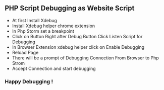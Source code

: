 ## PHP Script Debugging as Website Script
* At first Install Xdebug
* Install Xdebug helper chrome extension
* In Php Storm set a breakpoint
* Click on Button Right after Debug Button Click Listen Script for Debugging
* In Browser Extension xdebug helper click on Enable Debugging
* Reload Page
* There will be a prompt  of Debugging Connection From Browser to Php Strom
* Accept Connection and start debugging
### Happy Debugging !
